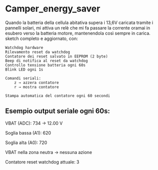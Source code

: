 # Camper_energy_saver
Quando la batteria della cellula abitativa supera i 13,6V caricata tramite i pannelli solari, mi attiva un relè che mi fa passare la corrente oramai in esubero verso la batteria motore, mantenendola così sempre in carica.
sketch completo e aggiornato, con:

    Watchdog hardware
    Rilevamento reset da watchdog
    Contatore dei reset salvato in EEPROM (2 byte)
    Beep di notifica al reset da watchdog
    Controllo tensione batteria ogni 60s
    Blink LED ogni 1s
	
    Comandi seriali:
        z → azzera contatore
        r → mostra contatore

    Stampa automatica del contatore ogni 60 secondi
	
	
 Esempio output seriale ogni 60s:
----------
VBAT (ADC): 734 → 12.00 V

Soglia bassa (A1): 620

Soglia alta (A0): 720

VBAT nella zona neutra → nessuna azione

Contatore reset watchdog attuale: 3	

